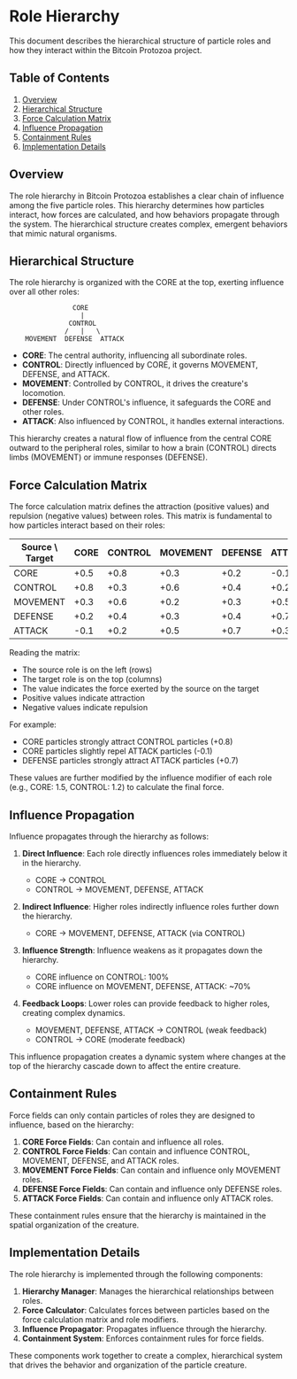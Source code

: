 # Role Hierarchy

This document describes the hierarchical structure of particle roles and how they interact within the Bitcoin Protozoa project.

## Table of Contents

1. [Overview](#overview)
2. [Hierarchical Structure](#hierarchical-structure)
3. [Force Calculation Matrix](#force-calculation-matrix)
4. [Influence Propagation](#influence-propagation)
5. [Containment Rules](#containment-rules)
6. [Implementation Details](#implementation-details)

## Overview

The role hierarchy in Bitcoin Protozoa establishes a clear chain of influence among the five particle roles. This hierarchy determines how particles interact, how forces are calculated, and how behaviors propagate through the system. The hierarchical structure creates complex, emergent behaviors that mimic natural organisms.

## Hierarchical Structure

The role hierarchy is organized with the CORE at the top, exerting influence over all other roles:

```
                CORE
                  |
               CONTROL
              /   |   \
    MOVEMENT  DEFENSE  ATTACK
```

- **CORE**: The central authority, influencing all subordinate roles.
- **CONTROL**: Directly influenced by CORE, it governs MOVEMENT, DEFENSE, and ATTACK.
- **MOVEMENT**: Controlled by CONTROL, it drives the creature's locomotion.
- **DEFENSE**: Under CONTROL's influence, it safeguards the CORE and other roles.
- **ATTACK**: Also influenced by CONTROL, it handles external interactions.

This hierarchy creates a natural flow of influence from the central CORE outward to the peripheral roles, similar to how a brain (CONTROL) directs limbs (MOVEMENT) or immune responses (DEFENSE).

## Force Calculation Matrix

The force calculation matrix defines the attraction (positive values) and repulsion (negative values) between roles. This matrix is fundamental to how particles interact based on their roles:

| Source \ Target | CORE  | CONTROL | MOVEMENT | DEFENSE | ATTACK |
|-----------------|-------|---------|----------|---------|--------|
| CORE            | +0.5  | +0.8    | +0.3     | +0.2    | -0.1   |
| CONTROL         | +0.8  | +0.3    | +0.6     | +0.4    | +0.2   |
| MOVEMENT        | +0.3  | +0.6    | +0.2     | +0.3    | +0.5   |
| DEFENSE         | +0.2  | +0.4    | +0.3     | +0.4    | +0.7   |
| ATTACK          | -0.1  | +0.2    | +0.5     | +0.7    | +0.3   |

Reading the matrix:
- The source role is on the left (rows)
- The target role is on the top (columns)
- The value indicates the force exerted by the source on the target
- Positive values indicate attraction
- Negative values indicate repulsion

For example:
- CORE particles strongly attract CONTROL particles (+0.8)
- CORE particles slightly repel ATTACK particles (-0.1)
- DEFENSE particles strongly attract ATTACK particles (+0.7)

These values are further modified by the influence modifier of each role (e.g., CORE: 1.5, CONTROL: 1.2) to calculate the final force.

## Influence Propagation

Influence propagates through the hierarchy as follows:

1. **Direct Influence**: Each role directly influences roles immediately below it in the hierarchy.
   - CORE → CONTROL
   - CONTROL → MOVEMENT, DEFENSE, ATTACK

2. **Indirect Influence**: Higher roles indirectly influence roles further down the hierarchy.
   - CORE → MOVEMENT, DEFENSE, ATTACK (via CONTROL)

3. **Influence Strength**: Influence weakens as it propagates down the hierarchy.
   - CORE influence on CONTROL: 100%
   - CORE influence on MOVEMENT, DEFENSE, ATTACK: ~70%

4. **Feedback Loops**: Lower roles can provide feedback to higher roles, creating complex dynamics.
   - MOVEMENT, DEFENSE, ATTACK → CONTROL (weak feedback)
   - CONTROL → CORE (moderate feedback)

This influence propagation creates a dynamic system where changes at the top of the hierarchy cascade down to affect the entire creature.

## Containment Rules

Force fields can only contain particles of roles they are designed to influence, based on the hierarchy:

1. **CORE Force Fields**: Can contain and influence all roles.
2. **CONTROL Force Fields**: Can contain and influence CONTROL, MOVEMENT, DEFENSE, and ATTACK roles.
3. **MOVEMENT Force Fields**: Can contain and influence only MOVEMENT roles.
4. **DEFENSE Force Fields**: Can contain and influence only DEFENSE roles.
5. **ATTACK Force Fields**: Can contain and influence only ATTACK roles.

These containment rules ensure that the hierarchy is maintained in the spatial organization of the creature.

## Implementation Details

The role hierarchy is implemented through the following components:

1. **Hierarchy Manager**: Manages the hierarchical relationships between roles.
2. **Force Calculator**: Calculates forces between particles based on the force calculation matrix and role modifiers.
3. **Influence Propagator**: Propagates influence through the hierarchy.
4. **Containment System**: Enforces containment rules for force fields.

These components work together to create a complex, hierarchical system that drives the behavior and organization of the particle creature.
